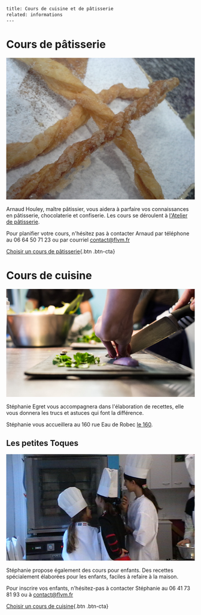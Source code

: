 	title: Cours de cuisine et de pâtisserie
	related: informations
	---
# Cours de pâtisserie

![mille-feuilles](images/cours/mille-feuilles.jpg)

Arnaud Houley, maître pâtissier, vous aidera à parfaire vos connaissances en pâtisserie, chocolaterie et confiserie.
Les cours se déroulent à [l'Atelier de pâtisserie](informations#l-atelier-de-patisserie).

Pour planifier votre cours, n'hésitez pas à contacter Arnaud par téléphone au 06 64 50 71 23 ou par courriel <contact@flvm.fr>

[Choisir un cours de pâtisserie](/planning){.btn .btn-cta}

# Cours de cuisine

![Découpage des échalottes](images/cours/cours-de-cuisine.jpg)

Stéphanie Egret vous accompagnera dans l'élaboration de recettes, elle vous donnera les trucs et astuces qui font la différence.  

Stéphanie vous accueillera au 160 rue Eau de Robec [le 160](informations#le-160).

## Les petites Toques

![pages/images/enfants-devant-four](images/enfants-devant-four.jpg)

Stéphanie propose également des cours pour enfants. Des recettes spécialement élaborées pour les enfants, faciles à refaire à la maison.

Pour inscrire vos enfants, n'hésitez-pas à contacter Stéphanie au 06 41 73 81 93 ou à <contact@flvm.fr>

[Choisir un cours de cuisine](/planning){.btn .btn-cta}

